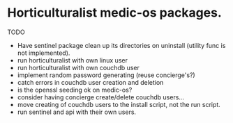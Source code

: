 # Horticulturalist medic-os packages.

TODO
 - Have sentinel package clean up its directories on uninstall (utility func is not implemented).
 - run horticulturalist with own linux user
 - run horticulturalist with own couchdb user
 - implement random password generating (reuse concierge's?)
 - catch errors in couchdb user creation and deletion
 - is the openssl seeding ok on medic-os?
 - consider having concierge create/delete couchdb users...
 - move creating of couchdb users to the install script, not the run script.
 - run sentinel and api with their own users.